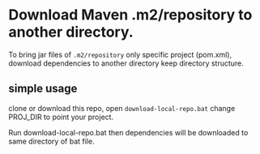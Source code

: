 # Download Maven .m2/repository to another directory.

To bring jar files of `.m2/repository` only specific project (pom.xml), 
download dependencies to another directory keep directory structure.


## simple usage

clone or download this repo, open `download-local-repo.bat`
change PROJ_DIR to point your project.

Run download-local-repo.bat then dependencies will be downloaded to same directory of bat file.
